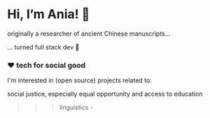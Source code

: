 <h1>Hi, I’m Ania! 🤸‍</h1>

originally a researcher of ancient Chinese manuscripts...

... turned full stack dev 🐣

<h3> ❤️ tech for social good </h3>
I'm interested in (open source) projects related to:

social justice, especially equal opportunity and access to education <br>
>>> linguistics - 




